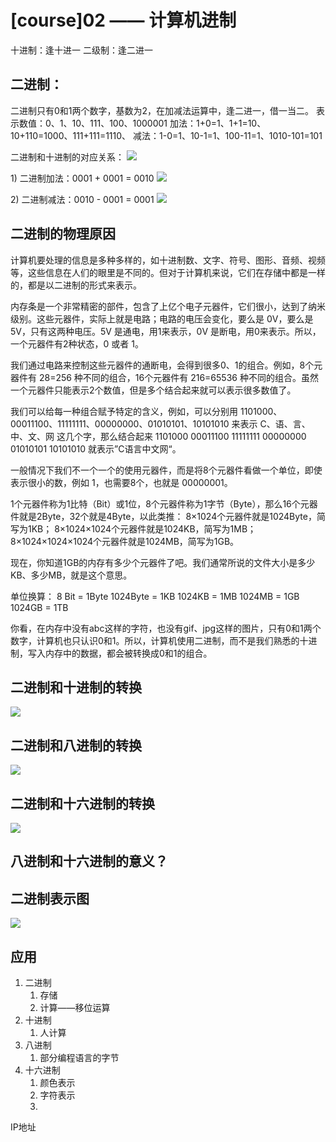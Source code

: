 # \[course\]02 —— 计算机进制

十进制：逢十进一 二级制：逢二进一

## 二进制：

二进制只有0和1两个数字，基数为2，在加减法运算中，逢二进一，借一当二。 表示数值：0、1、10、111、100、1000001 加法：1+0=1、1+1=10、10+110=1000、111+111=1110、 减法：1-0=1、10-1=1、100-11=1、1010-101=101

二进制和十进制的对应关系： ![](http://ossp.pengjunjie.com/mweb/15904618153750.jpg)

1\) 二进制加法：0001 + 0001 = 0010 ![](http://ossp.pengjunjie.com/mweb/15904618494056.jpg)

2\) 二进制减法：0010 - 0001 = 0001 ![](http://ossp.pengjunjie.com/mweb/15904618650218.jpg)

## 二进制的物理原因

计算机要处理的信息是多种多样的，如十进制数、文字、符号、图形、音频、视频等，这些信息在人们的眼里是不同的。但对于计算机来说，它们在存储中都是一样的，都是以二进制的形式来表示。

内存条是一个非常精密的部件，包含了上亿个电子元器件，它们很小，达到了纳米级别。这些元器件，实际上就是电路；电路的电压会变化，要么是 0V，要么是 5V，只有这两种电压。5V 是通电，用1来表示，0V 是断电，用0来表示。所以，一个元器件有2种状态，0 或者 1。

我们通过电路来控制这些元器件的通断电，会得到很多0、1的组合。例如，8个元器件有 28=256 种不同的组合，16个元器件有 216=65536 种不同的组合。虽然一个元器件只能表示2个数值，但是多个结合起来就可以表示很多数值了。

我们可以给每一种组合赋予特定的含义，例如，可以分别用 1101000、00011100、11111111、00000000、01010101、10101010 来表示 C、语、言、中、文、网 这几个字，那么结合起来 1101000 00011100 11111111 00000000 01010101 10101010 就表示”C语言中文网“。

一般情况下我们不一个一个的使用元器件，而是将8个元器件看做一个单位，即使表示很小的数，例如 1，也需要8个，也就是 00000001。

1个元器件称为1比特（Bit）或1位，8个元器件称为1字节（Byte），那么16个元器件就是2Byte，32个就是4Byte，以此类推： 8×1024个元器件就是1024Byte，简写为1KB； 8×1024×1024个元器件就是1024KB，简写为1MB； 8×1024×1024×1024个元器件就是1024MB，简写为1GB。

现在，你知道1GB的内存有多少个元器件了吧。我们通常所说的文件大小是多少KB、多少MB，就是这个意思。

单位换算： 8 Bit = 1Byte 1024Byte = 1KB 1024KB = 1MB 1024MB = 1GB 1024GB = 1TB

你看，在内存中没有abc这样的字符，也没有gif、jpg这样的图片，只有0和1两个数字，计算机也只认识0和1。所以，计算机使用二进制，而不是我们熟悉的十进制，写入内存中的数据，都会被转换成0和1的组合。

## 二进制和十进制的转换

![](http://ossp.pengjunjie.com/mweb/15904620255118.jpg)

## 二进制和八进制的转换

![](http://ossp.pengjunjie.com/mweb/15904621412138.jpg)

## 二进制和十六进制的转换

![](http://ossp.pengjunjie.com/mweb/15904623510301.jpg)

## 八进制和十六进制的意义？

## 二进制表示图

![](http://ossp.pengjunjie.com/mweb/15904621854577.jpg)

## 应用

1. 二进制
   1. 存储
   2. 计算——移位运算
2. 十进制
   1. 人计算
3. 八进制
   1. 部分编程语言的字节
4. 十六进制
   1. 颜色表示
   2. 字符表示
   3. 

IP地址


